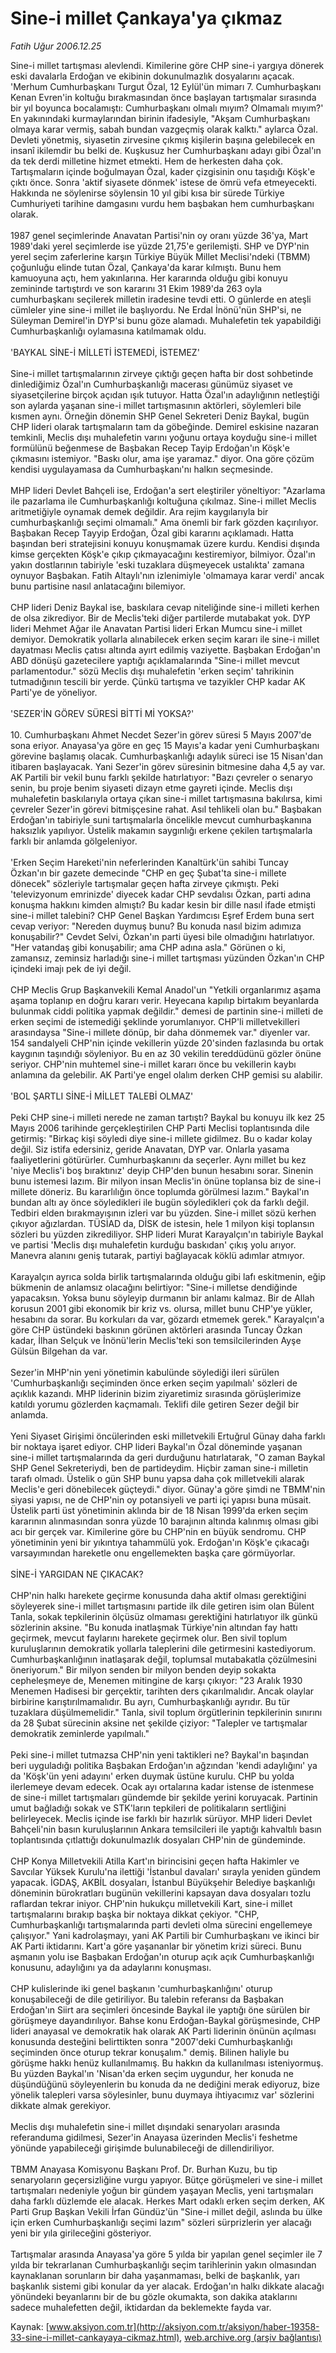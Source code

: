# Sine-i millet Çankaya'ya çıkmaz

*Fatih Uğur 2006.12.25*

<font class="agenda2NewsSpot">
 Sine-i millet tartışması alevlendi. Kimilerine göre CHP sine-i yargıya dönerek eski davalarla Erdoğan ve ekibinin dokunulmazlık dosyalarını açacak.
</font>
<font class="newsDetail">
 'Merhum Cumhurbaşkanı Turgut Özal, 12 Eylül'ün mimarı 7. Cumhurbaşkanı Kenan Evren'in koltuğu bırakmasından önce başlayan tartışmalar sırasında bir yıl boyunca bocalamıştı: Cumhurbaşkanı olmalı mıyım? Olmamalı mıyım?' En yakınındaki kurmaylarından birinin ifadesiyle, "Akşam Cumhurbaşkanı olmaya karar vermiş, sabah bundan vazgeçmiş olarak kalktı." aylarca Özal. Devleti yönetmiş, siyasetin zirvesine çıkmış kişilerin başına gelebilecek en insanî ikilemdir bu belki de. Kuşkusuz her Cumhurbaşkanı adayı gibi Özal'ın da tek derdi milletine hizmet etmekti. Hem de herkesten daha çok. Tartışmaların içinde boğulmayan Özal, kader çizgisinin onu taşıdığı Köşk'e çıktı önce. Sonra 'aktif siyasete dönmek' istese de ömrü vefa etmeyecekti. Hakkında ne söylenirse söylensin 10 yıl gibi kısa bir sürede Türkiye Cumhuriyeti tarihine damgasını vurdu hem başbakan hem cumhurbaşkanı olarak.
 <br/>
 <br/>
 1987 genel seçimlerinde Anavatan Partisi'nin oy oranı yüzde 36'ya, Mart 1989'daki yerel seçimlerde ise yüzde 21,75'e gerilemişti. SHP ve DYP'nin yerel seçim zaferlerine karşın Türkiye Büyük Millet Meclisi'ndeki (TBMM) çoğunluğu elinde tutan Özal, Çankaya'da karar kılmıştı. Bunu hem kamuoyuna açtı, hem yakınlarına. Her kararında olduğu gibi konuyu zemininde tartıştırdı ve son kararını 31 Ekim 1989'da 263 oyla cumhurbaşkanı seçilerek milletin iradesine tevdi etti. O günlerde en ateşli cümleler yine sine-i millet ile başlıyordu. Ne Erdal İnönü'nün SHP'si, ne Süleyman Demirel'in DYP'si bunu göze alamadı. Muhalefetin tek yapabildiği Cumhurbaşkanlığı oylamasına katılmamak oldu.
 <br/>
 <br/>
 'BAYKAL SİNE-İ MİLLETİ İSTEMEDİ, İSTEMEZ'
 <br/>
 <br/>
 Sine-i millet tartışmalarının zirveye çıktığı geçen hafta bir dost sohbetinde dinlediğimiz Özal'ın Cumhurbaşkanlığı macerası günümüz siyaset ve siyasetçilerine birçok açıdan ışık tutuyor. Hatta Özal'ın adaylığının netleştiği son aylarda yaşanan sine-i millet tartışmasının aktörleri, söylemleri bile kısmen aynı. Örneğin dönemin SHP Genel Sekreteri Deniz Baykal, bugün CHP lideri olarak tartışmaların tam da göbeğinde. Demirel eskisine nazaran temkinli, Meclis dışı muhalefetin varını yoğunu ortaya koyduğu sine-i millet formülünü beğenmese de Başbakan Recep Tayip Erdoğan'ın Köşk'e çıkmasını istemiyor. "Baskı olur, ama işe yaramaz." diyor. Ona göre çözüm kendisi uygulayamasa da Cumhurbaşkanı'nı halkın seçmesinde.
 <br/>
 <br/>
 MHP lideri Devlet Bahçeli ise, Erdoğan'a sert eleştiriler yöneltiyor: "Azarlama ile pazarlama ile Cumhurbaşkanlığı koltuğuna çıkılmaz. Sine-i millet Meclis aritmetiğiyle oynamak demek değildir. Ara rejim kaygılarıyla bir cumhurbaşkanlığı seçimi olmamalı." Ama önemli bir fark gözden kaçırılıyor. Başbakan Recep Tayyip Erdoğan, Özal gibi kararını açıklamadı. Hatta başından beri stratejisini konuyu konuşmamak üzere kurdu. Kendisi dışında kimse gerçekten Köşk'e çıkıp çıkmayacağını kestiremiyor, bilmiyor. Özal'ın yakın dostlarının tabiriyle 'eski tuzaklara düşmeyecek ustalıkta' zamana oynuyor Başbakan. Fatih Altaylı'nın izlenimiyle 'olmamaya karar verdi' ancak bunu partisine nasıl anlatacağını bilemiyor.
 <br/>
 <br/>
 CHP lideri Deniz Baykal ise, baskılara cevap niteliğinde sine-i milleti kerhen de olsa zikrediyor. Bir de Meclis'teki diğer partilerde mutabakat yok. DYP lideri Mehmet Ağar ile Anavatan Partisi lideri Erkan Mumcu sine-i millet demiyor. Demokratik yollarla alınabilecek erken seçim kararı ile sine-i millet dayatması Meclis çatısı altında ayırt edilmiş vaziyette. Başbakan Erdoğan'ın ABD dönüşü gazetecilere yaptığı açıklamalarında "Sine-i millet mevcut parlamentodur." sözü Meclis dışı muhalefetin 'erken seçim' tahrikinin tutmadığının tescili bir yerde. Çünkü tartışma ve tazyikler CHP kadar AK Parti'ye de yöneliyor.
 <br/>
 <br/>
 'SEZER'İN GÖREV SÜRESİ BİTTİ Mİ YOKSA?'
 <br/>
 <br/>
 10. Cumhurbaşkanı Ahmet Necdet Sezer'in görev süresi 5 Mayıs 2007'de sona eriyor. Anayasa'ya göre en geç 15 Mayıs'a kadar yeni Cumhurbaşkanı görevine başlamış olacak. Cumhurbaşkanlığı adaylık süreci ise 15 Nisan'dan itibaren başlayacak. Yani Sezer'in görev süresinin bitmesine daha 4,5 ay var. AK Partili bir vekil bunu farklı şekilde hatırlatıyor: "Bazı çevreler o senaryo senin, bu proje benim siyaseti dizayn etme gayreti içinde. Meclis dışı muhalefetin baskılarıyla ortaya çıkan sine-i millet tartışmasına bakılırsa, kimi çevreler Sezer'in görevi bitmişçesine rahat. Asıl tehlikeli olan bu." Başbakan Erdoğan'ın tabiriyle suni tartışmalarla öncelikle mevcut cumhurbaşkanına haksızlık yapılıyor. Üstelik makamın saygınlığı erkene çekilen tartışmalarla farklı bir anlamda gölgeleniyor.
 <br/>
 <br/>
 'Erken Seçim Hareketi'nin neferlerinden Kanaltürk'ün sahibi Tuncay Özkan'ın bir gazete demecinde "CHP en geç Şubat'ta sine-i millete dönecek" sözleriyle tartışmalar geçen hafta zirveye çıkmıştı. Peki 'televizyonum emrinizde' diyecek kadar CHP sevdalısı Özkan, parti adına konuşma hakkını kimden almıştı? Bu kadar kesin bir dille nasıl ifade etmişti sine-i millet talebini? CHP Genel Başkan Yardımcısı Eşref Erdem buna sert cevap veriyor: "Nereden duymuş bunu? Bu konuda nasıl bizim adımıza konuşabilir?" Cevdet Selvi, Özkan'ın parti üyesi bile olmadığını hatırlatıyor. "Her vatandaş gibi konuşabilir; ama CHP adına asla." Görünen o ki, zamansız, zeminsiz harladığı sine-i millet tartışması yüzünden Özkan'ın CHP içindeki imajı pek de iyi değil.
 <br/>
 <br/>
 CHP Meclis Grup Başkanvekili Kemal Anadol'un "Yetkili organlarımız aşama aşama toplanıp en doğru kararı verir. Heyecana kapılıp birtakım beyanlarda bulunmak ciddi politika yapmak değildir." demesi de partinin sine-i milleti de erken seçimi de istemediği şeklinde yorumlanıyor. CHP'li milletvekilleri arasındaysa "Sine-i millete dönüp, bir daha dönmemek var." diyenler var. 154 sandalyeli CHP'nin içinde vekillerin yüzde 20'sinden fazlasında bu ortak kaygının taşındığı söyleniyor. Bu en az 30 vekilin tereddüdünü gözler önüne seriyor. CHP'nin muhtemel sine-i millet kararı önce bu vekillerin kaybı anlamına da gelebilir. AK Parti'ye engel olalım derken CHP gemisi su alabilir.
 <br/>
 <br/>
 'BOL ŞARTLI SİNE-İ MİLLET TALEBİ OLMAZ'
 <br/>
 <br/>
 Peki CHP sine-i milleti nerede ne zaman tartıştı? Baykal bu konuyu ilk kez 25 Mayıs 2006 tarihinde gerçekleştirilen CHP Parti Meclisi toplantısında dile getirmiş: "Birkaç kişi söyledi diye sine-i millete gidilmez. Bu o kadar kolay değil. Siz istifa edersiniz, geride Anavatan, DYP var. Onlarla yasama faaliyetlerini götürürler. Cumhurbaşkanını da seçerler. Aynı millet bu kez 'niye Meclis'i boş bıraktınız' deyip CHP'den bunun hesabını sorar. Sinenin bunu istemesi lazım. Bir milyon insan Meclis'in önüne toplansa biz de sine-i millete döneriz. Bu kararlılığın önce toplumda görülmesi lazım." Baykal'ın bundan altı ay önce söyledikleri ile bugün söyledikleri çok da farklı değil. Tedbiri elden bırakmayışının izleri var bu yüzden. Sine-i millet sözü kerhen çıkıyor ağızlardan. TÜSİAD da, DİSK de istesin, hele 1 milyon kişi toplansın sözleri bu yüzden zikrediliyor. SHP lideri Murat Karayalçın'ın tabiriyle Baykal ve partisi 'Meclis dışı muhalefetin kurduğu baskıdan' çıkış yolu arıyor. Manevra alanını geniş tutarak, partiyi bağlayacak köklü adımlar atmıyor.
 <br/>
 <br/>
 Karayalçın ayrıca solda birlik tartışmalarında olduğu gibi lafı eskitmenin, eğip bükmenin de anlamsız olacağını belirtiyor: "Sine-i milletse dendiğinde yapacaksın. Yoksa bunu söyleyip durmanın bir anlamı kalmaz. Bir de Allah korusun 2001 gibi ekonomik bir kriz vs. olursa, millet bunu CHP'ye yükler, hesabını da sorar. Bu korkuları da var, gözardı etmemek gerek." Karayalçın'a göre CHP üstündeki baskının görünen aktörleri arasında Tuncay Özkan kadar, İlhan Selçuk ve İnönü'lerin Meclis'teki son temsilcilerinden Ayşe Gülsün Bilgehan da var.
 <br/>
 <br/>
 Sezer'in MHP'nin yeni yönetimin kabulünde söylediği ileri sürülen 'Cumhurbaşkanlığı seçiminden önce erken seçim yapılmalı' sözleri de açıklık kazandı. MHP liderinin bizim ziyaretimiz sırasında görüşlerimize katıldı yorumu gözlerden kaçmamalı. Teklifi dile getiren Sezer değil bir anlamda.
 <br/>
 <br/>
 Yeni Siyaset Girişimi öncülerinden eski milletvekili Ertuğrul Günay daha farklı bir noktaya işaret ediyor. CHP lideri Baykal'ın Özal döneminde yaşanan sine-i millet tartışmalarında da geri durduğunu hatırlatarak, "O zaman Baykal SHP Genel Sekreteriydi, ben de partideydim. Hiçbir zaman sine-i milletin tarafı olmadı. Üstelik o gün SHP bunu yapsa daha çok milletvekili alarak Meclis'e geri dönebilecek güçteydi." diyor. Günay'a göre şimdi ne TBMM'nin siyasi yapısı, ne de CHP'nin oy potansiyeli ve parti içi yapısı buna müsait. Üstelik parti üst yönetiminin aklında bir de 18 Nisan 1999'da erken seçim kararının alınmasından sonra yüzde 10 barajının altında kalınmış olması gibi acı bir gerçek var. Kimilerine göre bu CHP'nin en büyük sendromu. CHP yönetiminin yeni bir yıkıntıya tahammülü yok. Erdoğan'ın Köşk'e çıkacağı varsayımından hareketle onu engellemekten başka çare görmüyorlar.
 <br/>
 <br/>
 SİNE-İ YARGIDAN NE ÇIKACAK?
 <br/>
 <br/>
 CHP'nin halkı harekete geçirme konusunda daha aktif olması gerektiğini söyleyerek sine-i millet tartışmasını partide ilk dile getiren isim olan Bülent Tanla, sokak tepkilerinin ölçüsüz olmaması gerektiğini hatırlatıyor ilk günkü sözlerinin aksine. "Bu konuda inatlaşmak Türkiye'nin altından fay hattı geçirmek, mevcut faylarını harekete geçirmek olur. Ben sivil toplum kuruluşlarının demokratik yollarla taleplerini dile getirmesini kastediyorum. Cumhurbaşkanlığının inatlaşarak değil, toplumsal mutabakatla çözülmesini öneriyorum." Bir milyon senden bir milyon benden deyip sokakta cepheleşmeye de, Menemen mitingine de karşı çıkıyor: "23 Aralık 1930 Menemen Hadisesi bir gerçektir, tarihten ders çıkarılmalıdır. Ancak olaylar birbirine karıştırılmamalıdır. Bu ayrı, Cumhurbaşkanlığı ayrıdır. Bu tür tuzaklara düşülmemelidir." Tanla, sivil toplum örgütlerinin tepkilerinin sınırını da 28 Şubat sürecinin aksine net şekilde çiziyor: "Talepler ve tartışmalar demokratik zeminlerde yapılmalı."
 <br/>
 <br/>
 Peki sine-i millet tutmazsa CHP'nin yeni taktikleri ne? Baykal'ın başından beri uyguladığı politika Başbakan Erdoğan'ın ağzından 'kendi adaylığını' ya da 'Köşk'ün yeni adayını' erken duymak üstüne kurulu. CHP bu yolda ilerlemeye devam edecek. Ocak ayı ortalarına kadar istense de istenmese de sine-i millet tartışmaları gündemde bir şekilde yerini koruyacak. Partinin umut bağladığı sokak ve STK'ların tepkileri de politikaların sertliğini belirleyecek. Meclis içinde ise farklı bir hazırlık sürüyor. MHP lideri Devlet Bahçeli'nin basın kuruluşlarının Ankara temsilcileri ile yaptığı kahvaltılı basın toplantısında çıtlattığı dokunulmazlık dosyaları CHP'nin de gündeminde.
 <br/>
 <br/>
 CHP Konya Milletvekili Atilla Kart'ın birincisini geçen hafta Hakimler ve Savcılar Yüksek Kurulu'na ilettiği 'İstanbul davaları' sırayla yeniden gündem yapacak. İGDAŞ, AKBİL dosyaları, İstanbul Büyükşehir Belediye başkanlığı döneminin bürokratları bugünün vekillerini kapsayan dava dosyaları tozlu raflardan tekrar iniyor. CHP'nin hukukçu milletvekili Kart, sine-i millet tartışmalarını bırakıp başka bir noktaya dikkat çekiyor. "CHP, Cumhurbaşkanlığı tartışmalarında parti devleti olma sürecini engellemeye çalışıyor." Yani kadrolaşmayı, yani AK Partili bir Cumhurbaşkanı ve ikinci bir AK Parti iktidarını. Kart'a göre yaşananlar bir yönetim krizi süreci. Bunu aşmanın yolu ise Başbakan Erdoğan'ın oturup açık açık Cumhurbaşkanlığı konusunu, adaylığını ya da adaylarını konuşması.
 <br/>
 <br/>
 CHP kulislerinde iki genel başkanın 'cumhurbaşkanlığını' oturup konuşabileceği de dile getiriliyor. Bu talebin referansı da Başbakan Erdoğan'ın Siirt ara seçimleri öncesinde Baykal ile yaptığı öne sürülen bir görüşmeye dayandırılıyor. Bahse konu Erdoğan-Baykal görüşmesinde, CHP lideri anayasal ve demokratik hak olarak AK Parti liderinin önünün açılması konusunda desteğini belirttikten sonra "2007'deki Cumhurbaşkanlığı seçiminden önce oturup tekrar konuşalım." demiş. Bilinen haliyle bu görüşme hakkı henüz kullanılmamış. Bu hakkın da kullanılması isteniyormuş. Bu yüzden Baykal'ın 'Nisan'da erken seçim uygundur, her konuda ne düşündüğünü söyleyenlerin bu konuda da ne dediğini merak ediyoruz, bize yönelik talepleri varsa söylesinler, bunu duymaya ihtiyacımız var' sözlerini dikkate almak gerekiyor.
 <br/>
 <br/>
 Meclis dışı muhalefetin sine-i millet dışındaki senaryoları arasında referanduma gidilmesi, Sezer'in Anayasa üzerinden Meclis'i feshetme yönünde yapabileceği girişimde bulunabileceği de dillendiriliyor.
 <br/>
 <br/>
 TBMM Anayasa Komisyonu Başkanı Prof. Dr. Burhan Kuzu, bu tip senaryoların geçersizliğine vurgu yapıyor. Bütçe görüşmeleri ve sine-i millet tartışmaları nedeniyle yoğun bir gündem yaşayan Meclis, yeni tartışmaları daha farklı düzlemde ele alacak. Herkes Mart odaklı erken seçim derken, AK Parti Grup Başkan Vekili İrfan Gündüz'ün "Sine-i millet değil, aslında bu ülke için erken Cumhurbaşkanlığı seçimi lazım" sözleri sürprizlerin yer alacağı yeni bir yıla girileceğini gösteriyor.
 <br/>
 <br/>
 Tartışmalar arasında Anayasa'ya göre 5 yılda bir yapılan genel seçimler ile 7 yılda bir tekrarlanan Cumhurbaşkanlığı seçim tarihlerinin yakın olmasından kaynaklanan sorunların bir daha yaşanmaması, belki de başkanlık, yarı başkanlık sistemi gibi konular da yer alacak. Erdoğan'ın halkı dikkate alacağı yönündeki beyanlarını bir de bu gözle okumakta, son dakika ataklarını sadece muhalefetten değil, iktidardan da beklemekte fayda var.
 <br/>
</font>

Kaynak: [www.aksiyon.com.tr](http://aksiyon.com.tr/aksiyon/haber-19358-33-sine-i-millet-cankayaya-cikmaz.html), [web.archive.org (arşiv bağlantısı)](http://web.archive.org/web/20101210191329/http://aksiyon.com.tr/aksiyon/haber-19358-33-sine-i-millet-cankayaya-cikmaz.html)
